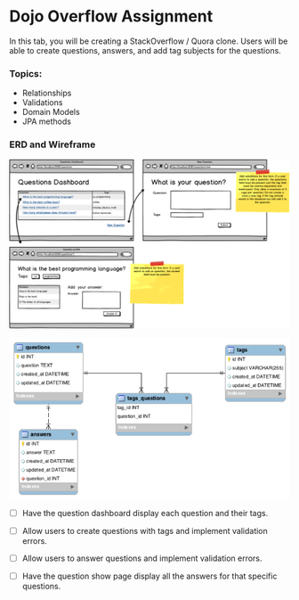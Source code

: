 # Dojo Overflow Assignment

In this tab, you will be creating a StackOverflow / Quora clone. Users will be able to create questions, answers, and add tag subjects for the questions.

### Topics:

- Relationships
- Validations
- Domain Models
- JPA methods

### ERD and Wireframe

![](dojoOverflow.png)

![](dojoOverflow-erd.png)

- [ ] Have the question dashboard display each question and their tags.

- [ ] Allow users to create questions with tags and implement validation errors.

- [ ] Allow users to answer questions and implement validation errors.

- [ ] Have the question show page display all the answers for that specific questions.
